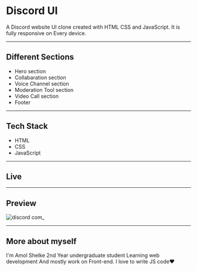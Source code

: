 # Discord UI

A Discord website UI clone created with HTML CSS and JavaScript. It is fully responsive on Every device.

<hr/>

## Different Sections

- Hero section
- Collabaration section
- Voice Channel section
- Moderation Tool section
- Video Call section
- Footer

<hr/>

## Tech Stack

- HTML
- CSS
- JavaScript

<hr/>

## Live

<hr/>

## Preview

![discord com_](https://user-images.githubusercontent.com/95171638/217620487-8f9179f8-a302-4838-b7d1-c4ed28af0d10.png)

<hr/>

## More about myself

I'm Amol Shelke 2nd Year undergraduate student Learning web development
And mostly work on Front-end. I love to write JS code❤️
